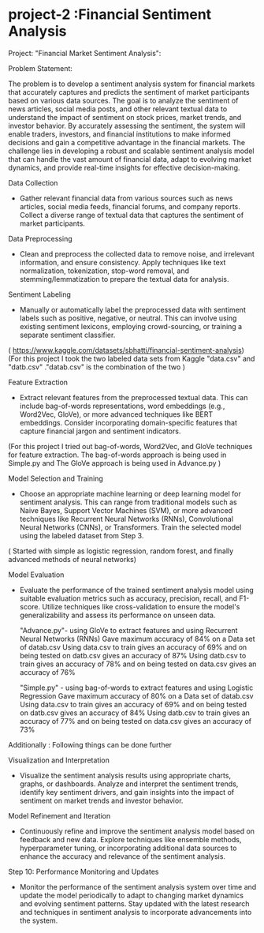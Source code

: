 # project-2 :Financial Sentiment Analysis 

Project:   "Financial Market Sentiment Analysis":


Problem Statement:

The problem is to develop a sentiment analysis system for financial markets that accurately captures and predicts the sentiment of market participants based on various data sources. The goal is to analyze the sentiment of news articles, social media posts, and other relevant textual data to understand the impact of sentiment on stock prices, market trends, and investor behavior. By accurately assessing the sentiment, the system will enable traders, investors, and financial institutions to make informed decisions and gain a competitive advantage in the financial markets. The challenge lies in developing a robust and scalable sentiment analysis model that can handle the vast amount of financial data, adapt to evolving market dynamics, and provide real-time insights for effective decision-making.

 Data Collection
- Gather relevant financial data from various sources such as news articles, social media feeds, financial forums, and company reports. Collect a diverse range of textual data that captures the sentiment of market participants.


 Data Preprocessing
- Clean and preprocess the collected data to remove noise, and irrelevant information, and ensure consistency. Apply techniques like text normalization, tokenization, stop-word removal, and stemming/lemmatization to prepare the textual data for analysis.

 Sentiment Labeling
- Manually or automatically label the preprocessed data with sentiment labels such as positive, negative, or neutral. This can involve using existing sentiment lexicons, employing crowd-sourcing, or training a separate sentiment classifier.

( https://www.kaggle.com/datasets/sbhatti/financial-sentiment-analysis)
(For this project I took the two  labeled  data sets  from Kaggle "data.csv" and "datb.csv" ."datab.csv" is the combination of the two )

 Feature Extraction
- Extract relevant features from the preprocessed textual data. This can include bag-of-words representations, word embeddings (e.g., Word2Vec, GloVe), or more advanced techniques like BERT embeddings. Consider incorporating domain-specific features that capture financial jargon and sentiment indicators.

(For this project I tried out   bag-of-words, Word2Vec, and  GloVe techniques for feature extraction. The bag-of-words approach is being used in Simple.py and The GloVe approach is being used in Advance.py )

 Model Selection and Training
- Choose an appropriate machine learning or deep learning model for sentiment analysis. This can range from traditional models such as Naive Bayes, Support Vector Machines (SVM), or more advanced techniques like Recurrent Neural Networks (RNNs), Convolutional Neural Networks (CNNs), or Transformers. Train the selected model using the labeled dataset from Step 3.

( Started with simple as logistic regression, random forest,  and finally advanced methods of neural networks)

 Model Evaluation
- Evaluate the performance of the trained sentiment analysis model using suitable evaluation metrics such as accuracy, precision, recall, and F1-score. Utilize techniques like cross-validation to ensure the model's generalizability and assess its performance on unseen data.

  "Advance.py"- using GloVe to extract features and using Recurrent Neural Networks (RNNs)
  Gave maximum accuracy of 84% on a Data set of datab.csv
  Using data.csv to train gives an accuracy of 69% and on being tested on datb.csv gives an 
  accuracy of 87%
  Using datb.csv to train gives an accuracy of 78% and on being tested on data.csv gives an 
  accuracy of 76%

  "Simple.py" - using bag-of-words to extract features and using Logistic Regression
  Gave maximum accuracy of 80% on a Data set of datab.csv
  Using data.csv to train gives an accuracy of 69% and on being tested on datb.csv gives an 
  accuracy of 84%
  Using datb.csv to train gives an accuracy of 77% and on being tested on data.csv gives an 
  accuracy of 73%

Additionally :
Following things can be done further

Visualization and Interpretation
- Visualize the sentiment analysis results using appropriate charts, graphs, or dashboards. Analyze and interpret the sentiment trends, identify key sentiment drivers, and gain insights into the impact of sentiment on market trends and investor behavior.

Model Refinement and Iteration
- Continuously refine and improve the sentiment analysis model based on feedback and new data. Explore techniques like ensemble methods, hyperparameter tuning, or incorporating additional data sources to enhance the accuracy and relevance of the sentiment analysis.

Step 10: Performance Monitoring and Updates
- Monitor the performance of the sentiment analysis system over time and update the model periodically to adapt to changing market dynamics and evolving sentiment patterns. Stay updated with the latest research and techniques in sentiment analysis to incorporate advancements into the system.







